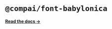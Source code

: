 # `@compai/font-babylonica`

[**Read the docs &rarr;**](https://components.ai/docs/typefaces/babylonica)
